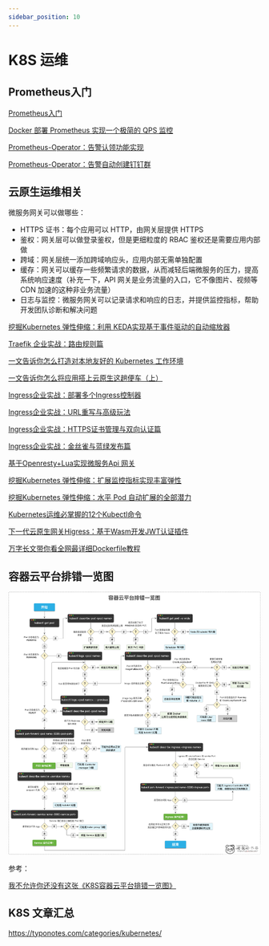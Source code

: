 ```yaml
---
sidebar_position: 10
---
```


# K8S 运维

## Prometheus入门

[Prometheus入门](https://mp.weixin.qq.com/s/-6gvR-c_maf6hWJFST9UQA)

[Docker 部署 Prometheus 实现一个极简的 QPS 监控](https://juejin.cn/post/7181812424570322981)

[Prometheus-Operator：告警认领功能实现](https://mp.weixin.qq.com/s/EZBm9NyYNhOs0isJm0kXOw)

[Prometheus-Operator：告警自动创建钉钉群](https://mp.weixin.qq.com/s/-88x32ELYwL-1VqBqIH-eA)

## 云原生运维相关

微服务网关可以做哪些：

- HTTPS 证书：每个应用可以 HTTP，由网关层提供 HTTPS
- 鉴权：网关层可以做登录鉴权，但是更细粒度的 RBAC 鉴权还是需要应用内部做
- 跨域：网关层统一添加跨域响应头，应用内部无需单独配置
- 缓存：网关可以缓存一些频繁请求的数据，从而减轻后端微服务的压力，提高系统响应速度（补充一下，API 网关是业务流量的入口，它不像图片、视频等 CDN 加速的这种非业务流量）
- 日志与监控：微服务网关可以记录请求和响应的日志，并提供监控指标，帮助开发团队诊断和解决问题

[挖掘Kubernetes 弹性伸缩：利用 KEDA实现基于事件驱动的自动缩放器](https://mp.weixin.qq.com/s/Fu8kfzUhl2EyNQdxrg3uew)

[Traefik 企业实战：路由规则篇](https://mp.weixin.qq.com/s/L89HPzvxKrxky4M_Rq5xUQ)

[一文告诉你怎么打造对本地友好的 Kubernetes 工作环境](https://mp.weixin.qq.com/s/huCXB22q-SQrOcz6bKZnig)

[一文告诉你怎么将应用搭上云原生这趟便车（上）](https://mp.weixin.qq.com/s/Dj5a4BANeuae-QHqWcoCnQ)

[Ingress企业实战：部署多个Ingress控制器](https://mp.weixin.qq.com/s/FQOE2cGm9Qu0x-a9-vZiWw)

[Ingress企业实战：URL重写与高级玩法](https://mp.weixin.qq.com/s/9dMFaxgtxPiE1wok4z43iw)

[Ingress企业实战：HTTPS证书管理与双向认证篇](https://mp.weixin.qq.com/s/h5IdoH7derfGK_oeI_pu0g)

[Ingress企业实战：金丝雀与蓝绿发布篇](https://mp.weixin.qq.com/s/L2-e-Q8PQt3m4p9QZKxSmg)

[基于Openresty+Lua实现微服务Api 网关](https://mp.weixin.qq.com/s/DTjP_RipSLiaRbEIOiV4iQ)

[挖掘Kubernetes 弹性伸缩：扩展监控指标实现丰富弹性](https://mp.weixin.qq.com/s/_c1QnpwgxVwggfRnH4bEkA)

[挖掘Kubernetes 弹性伸缩：水平 Pod 自动扩展的全部潜力](https://mp.weixin.qq.com/s/bKN-MvY7Y6V9l1GLPxeCMg)

[Kubernetes运维必掌握的12个Kubectl命令](https://mp.weixin.qq.com/s/aJJxiHsBtnDg6QFmvnVHWQ)

[下一代云原生网关Higress：基于Wasm开发JWT认证插件](https://mp.weixin.qq.com/s/h8n1eNjgkpAqCoeXPsg_lw)

[万字长文带你看全网最详细Dockerfile教程](https://mp.weixin.qq.com/s/rJDUsOL22KPxj5YdX5Eicw)

## 容器云平台排错一览图

![image](/img/cloudnative-k8s-debug-flow.jpeg)

参考：

[我不允许你还没有这张《K8S容器云平台排错一览图》](https://mp.weixin.qq.com/s/lk5scDnUD0fJaEffokueYA)

## K8S 文章汇总

https://typonotes.com/categories/kubernetes/
